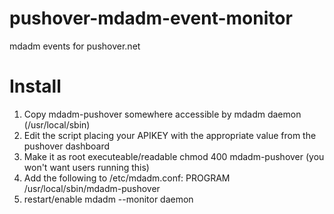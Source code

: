 pushover-mdadm-event-monitor
============================

mdadm events for pushover.net


Install
=======

1. Copy mdadm-pushover somewhere accessible by mdadm daemon (/usr/local/sbin)
2. Edit the script placing your APIKEY with the appropriate value from the pushover dashboard
3. Make it as root executeable/readable chmod 400 mdadm-pushover (you won't want users running this)
4. Add the following to /etc/mdadm.conf:
        PROGRAM /usr/local/sbin/mdadm-pushover
5. restart/enable mdadm --monitor daemon
